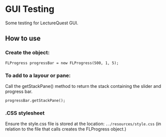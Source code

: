 # GUI Testing

Some testing for LectureQuest GUI.

## How to use
### Create the object:

```
FLProgress progressBar = new FLProgress(500, 1, 5);
```

### To add to a layour or pane:
Call the getStackPane() method to return the stack containing the slider and progress bar.
```
progressBar.getStackPane();
```

### .CSS stylesheet
Ensure the style.css file is stored at the location: ```../resources/style.css``` (in relation to the file that calls creates the FLProgress object.)

